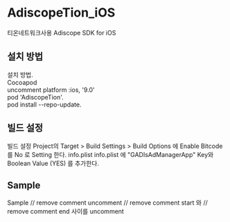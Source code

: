 # AdiscopeTion_iOS
티온네트워크사용 Adiscope SDK for iOS

## 설치 방법
설치 방법.  
Cocoapod    
uncomment platform :ios, '9.0'    
pod 'AdiscopeTion'.  
pod install --repo-update.  

## 빌드 설정
빌드 설정
Project의 Target > Build Settings > Build Options 에 Enable Bitcode 를 No 로 Setting 한다.
info.plist
info.plist 에 "GADIsAdManagerApp" Key와 Boolean Value (YES) 를 추가한다. 

## Sample
Sample
// remove comment uncomment
// remove comment start 와 // remove comment end 사이를 uncomment
